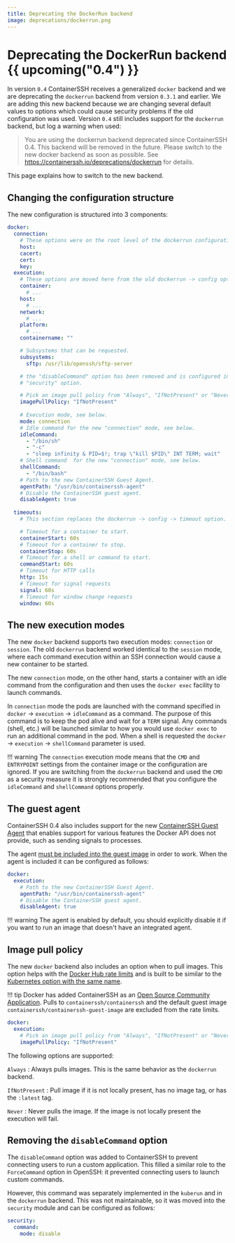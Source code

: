 ```yaml
---
title: Deprecating the DockerRun backend
image: deprecations/dockerrun.png
---
```


# Deprecating the DockerRun backend {{ upcoming("0.4") }}

In version `0.4` ContainerSSH receives a generalized `docker` backend and we are deprecating the `dockerrun` backend from version `0.3.1` and earlier. We are adding this new backend because we are changing several default values to options which could cause security problems if the old configuration was used. Version `0.4` still includes support for the `dockerrun` backend, but log a warning when used:

> You are using the dockerrun backend deprecated since ContainerSSH 0.4. This backend will be removed in the future. Please switch to the new docker backend as soon as possible. See https://containerssh.io/deprecations/dockerrun for details.

This page explains how to switch to the new backend.

## Changing the configuration structure

The new configuration is structured into 3 components:

```yaml
docker:
  connection:
    # These options were on the root level of the dockerrun configuration.
    host:
    cacert:
    cert:
    key:
  execution:
    # These options are moved here from the old dockerrun -> config option.
    container:
      # ...
    host:
      # ...
    network:
      # ...
    platform:
      # ...
    containername: ""

    # Subsystems that can be requested.
    subsystems:
      sftp: /usr/lib/openssh/sftp-server

    # the "disableCommand" option has been removed and is configured in the
    # "security" option.

    # Pick an image pull policy from "Always", "IfNotPresent" or "Never". See below.
    imagePullPolicy: "IfNotPresent"
 
    # Execution mode, see below.
    mode: connection
    # Idle command for the new "connection" mode, see below.
    idleCommand:
      - "/bin/sh"
      - "-c"
      - "sleep infinity & PID=$!; trap \"kill $PID\" INT TERM; wait"
    # Shell command  for the new "connection" mode, see below.
    shellCommand:
      - "/bin/bash"
    # Path to the new ContainerSSH Guest Agent.
    agentPath: "/usr/bin/containerssh-agent"
    # Disable the ContainerSSH guest agent.
    disableAgent: true
    
  timeouts:
    # This section replaces the dockerrun -> config -> timeout option.

    # Timeout for a container to start.
    containerStart: 60s
    # Timeout for a container to stop.
    containerStop: 60s
    # Timeout for a shell or command to start.
    commandStart: 60s
    # Timeout for HTTP calls
    http: 15s
    # Timeout for signal requests
    signal: 60s
    # Timeout for window change requests
    window: 60s
```

## The new execution modes

The new `docker` backend supports two execution modes: `connection` or `session`. The old `dockerrun` backend worked identical to the `session` mode, where each command execution within an SSH connection would cause a new container to be started.

The new `connection` mode, on the other hand, starts a container with an idle command from the configuration and then uses the `docker exec` facility to launch commands.

In `connection` mode the pods are launched with the command specified in `docker` &rarr; `execution` &rarr; `idleCommand` as a command. The purpose of this command is to keep the pod alive and wait for a `TERM` signal. Any commands (shell, etc.) will be launched similar to how you would use `docker exec` to run an additional command in the pod. When a shell is requested the `docker` &rarr; `execution` &rarr; `shellCommand` parameter is used.

!!! warning
    The `connection` execution mode means that the `CMD` and `ENTRYPOINT` settings from the container image or the configuration are ignored. If you are switching from the `dockerrun` backend and used the `CMD` as a security measure it is strongly recommended that you configure the `idleCommand` and `shellCommand` options properly.

## The guest agent

ContainerSSH 0.4 also includes support for the new [ContainerSSH Guest Agent](https://github.com/containerssh/agent) that enables support for various features the Docker API does not provide, such as sending signals to processes.

The agent [must be included into the guest image](https://github.com/containerssh/agent) in order to work. When the agent is included it can be configured as follows:

```yaml
docker:
  execution:
    # Path to the new ContainerSSH Guest Agent.
    agentPath: "/usr/bin/containerssh-agent"
    # Disable the ContainerSSH guest agent.
    disableAgent: true
```

!!! warning
    The agent is enabled by default, you should explicitly disable it if you want to run an image that doesn't have an integrated agent.

## Image pull policy

The new `docker` backend also includes an option when to pull images. This option helps with the [Docker Hub rate limits](https://docs.docker.com/docker-hub/download-rate-limit/) and is built to be similar to the [Kubernetes option with the same name](https://kubernetes.io/docs/concepts/containers/images/#updating-images).

!!! tip
    Docker has added ContainerSSH as an [Open Source Community Application](https://www.docker.com/community/open-source/application). Pulls to `containerssh/containerssh` and the default guest image `containerssh/containerssh-guest-image` are excluded from the rate limits.

```yaml
docker:
  execution:
    # Pick an image pull policy from "Always", "IfNotPresent" or "Never". See below.
    imagePullPolicy: "IfNotPresent"
```

The following options are supported:

`Always`
: Always pulls images. This is the same behavior as the `dockerrun` backend.

`IfNotPresent`
: Pull image if it is not locally present, has no image tag, or has the `:latest` tag.

`Never`
: Never pulls the image. If the image is not locally present the execution will fail.

## Removing the `disableCommand` option

The `disableCommand` option was added to ContainerSSH to prevent connecting users to run a custom application. This filled a similar role to the `ForceCommand` option in OpenSSH: it prevented connecting users to launch custom commands.

However, this command was separately implemented in the `kuberun` and in the `dockerrun` backend. This was not maintainable, so it was moved into the `security` module and can be configured as follows:

```yaml
security:
  command:
    mode: disable
```
